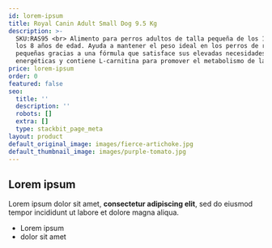 ```yaml
---
id: lorem-ipsum
title: Royal Canin Adult Small Dog 9.5 Kg
description: >-
  SKU:RAS95 <br> Alimento para perros adultos de talla pequeña de los 10 meses a
  los 8 años de edad. Ayuda a mantener el peso ideal en los perros de razas
  pequeñas gracias a una fórmula que satisface sus elevadas necesidades
  energéticas y contiene L-carnitina para promover el metabolismo de las grasas.
price: lorem-ipsum
order: 0
featured: false
seo:
  title: ''
  description: ''
  robots: []
  extra: []
  type: stackbit_page_meta
layout: product
default_original_image: images/fierce-artichoke.jpg
default_thumbnail_image: images/purple-tomato.jpg
---
```

## Lorem ipsum

Lorem ipsum dolor sit amet, **consectetur adipiscing elit**, sed do eiusmod tempor incididunt ut labore et dolore magna aliqua.

- Lorem ipsum
- dolor sit amet